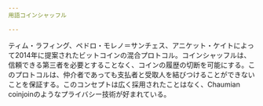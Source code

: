 ```yaml
---
用語コインシャッフル

---
```

ティム・ラフィング、ペドロ・モレノ＝サンチェス、アニケット・ケイトによって2014年に提案されたビットコインの混合プロトコル。コインシャッフルは、信頼できる第三者を必要とすることなく、コインの履歴の切断を可能にする。このプロトコルは、仲介者であっても支払者と受取人を結びつけることができないことを保証する。このコンセプトは広く採用されたことはなく、Chaumian coinjoinのようなプライバシー技術が好まれている。